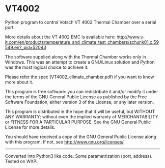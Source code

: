 VT4002
======

Python program to control Votsch VT 4002 Thermal Chamber over a serial port.

More details about the VT 4002 EMC is available here:
http://www.v-it.com/en/products/temperature_and_climate_test_chambers/schunk01.c.59549.en?_pid=52043

The software supplied along with the Thermal Chamber works only in Windows.
This was an attempt to create a GNU/Linux solution and Python was the most 
logical choice to achieve it.

Please refer the spec (VT4002_climate_chamber.pdf) if you want to know 
more about it.

This program is free software: you can redistribute it and/or modify
it under the terms of the GNU General Public License as published by
the Free Software Foundation, either version 3 of the License, or
any later version.

This program is distributed in the hope that it will be useful,
but WITHOUT ANY WARRANTY; without even the implied warranty of
MERCHANTABILITY or FITNESS FOR A PARTICULAR PURPOSE. See the
GNU General Public License for more details.

You should have received a copy of the GNU General Public License
along with this program. If not, see <http://www.gnu.org/licenses/>.

-------------------------------------------------------------------------------

Converted into Python3 like code. Some parametrization (port, address).
Tested on WXP.